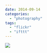 ```yaml
---
date: 2014-09-14
categories: 
  - "photography"
tags: 
  - "flickr"
  - "ifttt"
---
```


![](https://farm6.staticflickr.com/5583/15051258667_8e7dbe4c2e_b.jpg)
